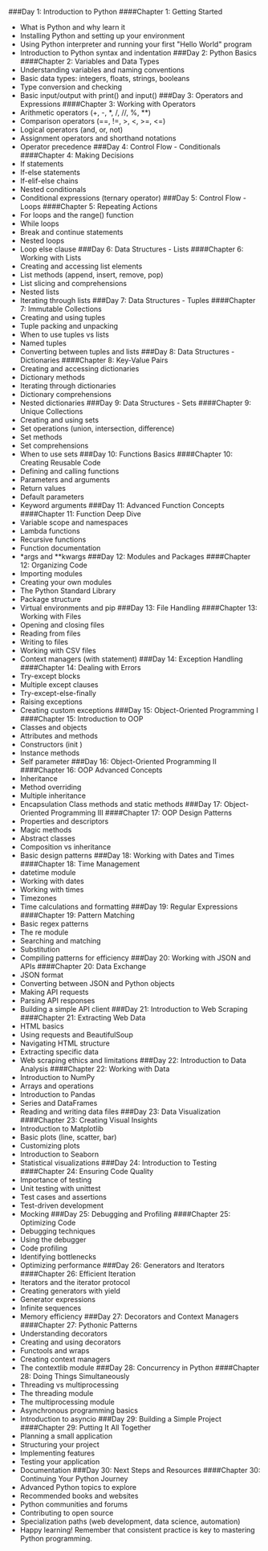 
###Day 1: Introduction to Python
####Chapter 1: Getting Started
- What is Python and why learn it
- Installing Python and setting up your environment
- Using Python interpreter and running your first "Hello World" program
- Introduction to Python syntax and indentation
###Day 2: Python Basics
####Chapter 2: Variables and Data Types
- Understanding variables and naming conventions
- Basic data types: integers, floats, strings, booleans
- Type conversion and checking
- Basic input/output with print() and input()
###Day 3: Operators and Expressions
####Chapter 3: Working with Operators
- Arithmetic operators (+, -, *, /, //, %, **)
- Comparison operators (==, !=, >, <, >=, <=)
- Logical operators (and, or, not)
- Assignment operators and shorthand notations
- Operator precedence
###Day 4: Control Flow - Conditionals
####Chapter 4: Making Decisions
- If statements
- If-else statements
- If-elif-else chains
- Nested conditionals
- Conditional expressions (ternary operator)
###Day 5: Control Flow - Loops
####Chapter 5: Repeating Actions
- For loops and the range() function
- While loops
- Break and continue statements
- Nested loops
- Loop else clause
###Day 6: Data Structures - Lists
####Chapter 6: Working with Lists
- Creating and accessing list elements
- List methods (append, insert, remove, pop)
- List slicing and comprehensions
- Nested lists
- Iterating through lists
###Day 7: Data Structures - Tuples
####Chapter 7: Immutable Collections
- Creating and using tuples
- Tuple packing and unpacking
- When to use tuples vs lists
- Named tuples
- Converting between tuples and lists
###Day 8: Data Structures - Dictionaries
####Chapter 8: Key-Value Pairs
- Creating and accessing dictionaries
- Dictionary methods
- Iterating through dictionaries
- Dictionary comprehensions
- Nested dictionaries
###Day 9: Data Structures - Sets
####Chapter 9: Unique Collections
- Creating and using sets
- Set operations (union, intersection, difference)
- Set methods
- Set comprehensions
- When to use sets
###Day 10: Functions Basics
####Chapter 10: Creating Reusable Code
- Defining and calling functions
- Parameters and arguments
- Return values
- Default parameters
- Keyword arguments
###Day 11: Advanced Function Concepts
####Chapter 11: Function Deep Dive
- Variable scope and namespaces
- Lambda functions
- Recursive functions
- Function documentation
- *args and **kwargs
###Day 12: Modules and Packages
####Chapter 12: Organizing Code
- Importing modules
- Creating your own modules
- The Python Standard Library
- Package structure
- Virtual environments and pip
###Day 13: File Handling
####Chapter 13: Working with Files
- Opening and closing files
- Reading from files
- Writing to files
- Working with CSV files
- Context managers (with statement)
###Day 14: Exception Handling
####Chapter 14: Dealing with Errors
- Try-except blocks
- Multiple except clauses
- Try-except-else-finally
- Raising exceptions
- Creating custom exceptions
###Day 15: Object-Oriented Programming I
####Chapter 15: Introduction to OOP
- Classes and objects
- Attributes and methods
- Constructors (init )
- Instance methods
- Self parameter
###Day 16: Object-Oriented Programming II
####Chapter 16: OOP Advanced Concepts
- Inheritance
- Method overriding
- Multiple inheritance
- Encapsulation
Class methods and static methods
###Day 17: Object-Oriented Programming III
####Chapter 17: OOP Design Patterns
- Properties and descriptors
- Magic methods
- Abstract classes
- Composition vs inheritance
- Basic design patterns
###Day 18: Working with Dates and Times
####Chapter 18: Time Management
- datetime module
- Working with dates
- Working with times
- Timezones
- Time calculations and formatting
###Day 19: Regular Expressions
####Chapter 19: Pattern Matching
- Basic regex patterns
- The re module
- Searching and matching
- Substitution
- Compiling patterns for efficiency
###Day 20: Working with JSON and APIs
####Chapter 20: Data Exchange
- JSON format
- Converting between JSON and Python objects
- Making API requests
- Parsing API responses
- Building a simple API client
###Day 21: Introduction to Web Scraping
####Chapter 21: Extracting Web Data
- HTML basics
- Using requests and BeautifulSoup
- Navigating HTML structure
- Extracting specific data
- Web scraping ethics and limitations
###Day 22: Introduction to Data Analysis
####Chapter 22: Working with Data
- Introduction to NumPy
- Arrays and operations
- Introduction to Pandas
- Series and DataFrames
- Reading and writing data files
###Day 23: Data Visualization
####Chapter 23: Creating Visual Insights
- Introduction to Matplotlib
- Basic plots (line, scatter, bar)
- Customizing plots
- Introduction to Seaborn
- Statistical visualizations
###Day 24: Introduction to Testing
####Chapter 24: Ensuring Code Quality
- Importance of testing
- Unit testing with unittest
- Test cases and assertions
- Test-driven development
- Mocking
###Day 25: Debugging and Profiling
####Chapter 25: Optimizing Code
- Debugging techniques
- Using the debugger
- Code profiling
- Identifying bottlenecks
- Optimizing performance
###Day 26: Generators and Iterators
####Chapter 26: Efficient Iteration
- Iterators and the iterator protocol
- Creating generators with yield
- Generator expressions
- Infinite sequences
- Memory efficiency
###Day 27: Decorators and Context Managers
####Chapter 27: Pythonic Patterns
- Understanding decorators
- Creating and using decorators
- Functools and wraps
- Creating context managers
- The contextlib module
###Day 28: Concurrency in Python
####Chapter 28: Doing Things Simultaneously
- Threading vs multiprocessing
- The threading module
- The multiprocessing module
- Asynchronous programming basics
- Introduction to asyncio
###Day 29: Building a Simple Project
####Chapter 29: Putting It All Together
- Planning a small application
- Structuring your project
- Implementing features
- Testing your application
- Documentation
###Day 30: Next Steps and Resources
####Chapter 30: Continuing Your Python Journey
- Advanced Python topics to explore
- Recommended books and websites
- Python communities and forums
- Contributing to open source
- Specialization paths (web development, data science, automation)
- Happy learning! Remember that consistent practice is key to mastering Python programming.